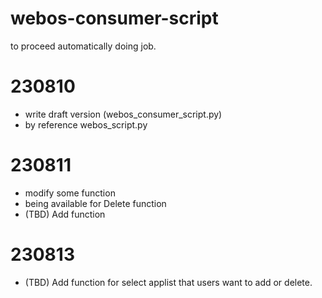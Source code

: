 # webos-consumer-script
to proceed automatically doing job.

# 230810
 - write draft version (webos_consumer_script.py)
 - by reference webos_script.py

# 230811
 - modify some function
 - being available for Delete function
 - (TBD) Add function 

# 230813
 -  (TBD) Add function for select applist that users want to add or delete.
